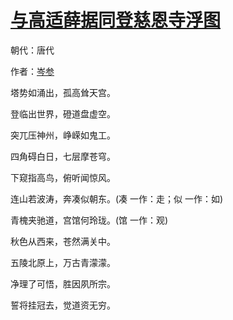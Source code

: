 # [与高适薛据同登慈恩寺浮图](http://so.gushiwen.org/view_9259.aspx)

朝代：唐代

作者：[岑参](http://so.gushiwen.org/author_113.aspx)

塔势如涌出，孤高耸天宫。

登临出世界，磴道盘虚空。

突兀压神州，峥嵘如鬼工。

四角碍白日，七层摩苍穹。

下窥指高鸟，俯听闻惊风。

连山若波涛，奔凑似朝东。(凑 一作：走；似 一作：如)

青槐夹驰道，宫馆何玲珑。(馆 一作：观)

秋色从西来，苍然满关中。

五陵北原上，万古青濛濛。

净理了可悟，胜因夙所宗。

誓将挂冠去，觉道资无穷。

